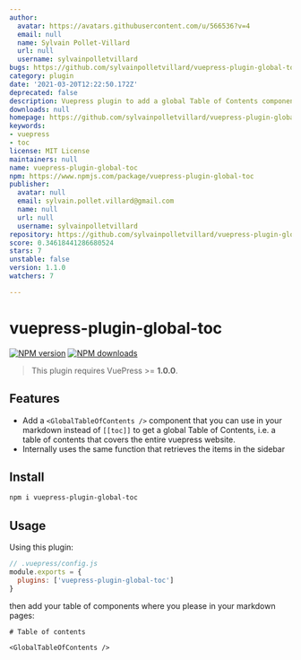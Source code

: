 ```yaml
---
author:
  avatar: https://avatars.githubusercontent.com/u/566536?v=4
  email: null
  name: Sylvain Pollet-Villard
  url: null
  username: sylvainpolletvillard
bugs: https://github.com/sylvainpolletvillard/vuepress-plugin-global-toc/issues
category: plugin
date: '2021-03-20T12:22:50.172Z'
deprecated: false
description: Vuepress plugin to add a global Table of Contents component
downloads: null
homepage: https://github.com/sylvainpolletvillard/vuepress-plugin-global-toc#readme
keywords:
- vuepress
- toc
license: MIT License
maintainers: null
name: vuepress-plugin-global-toc
npm: https://www.npmjs.com/package/vuepress-plugin-global-toc
publisher:
  avatar: null
  email: sylvain.pollet.villard@gmail.com
  name: null
  url: null
  username: sylvainpolletvillard
repository: https://github.com/sylvainpolletvillard/vuepress-plugin-global-toc
score: 0.34618441286680524
stars: 7
unstable: false
version: 1.1.0
watchers: 7

---
```


# vuepress-plugin-global-toc

[![NPM version](https://badgen.net/npm/v/vuepress-plugin-global-toc)](https://npmjs.com/package/vuepress-plugin-global-toc) [![NPM downloads](https://badgen.net/npm/dm/vuepress-plugin-global-toc)](https://npmjs.com/package/vuepress-plugin-global-toc)

> This plugin requires VuePress >= **1.0.0**.

## Features

- Add a `<GlobalTableOfContents />` component that you can use in your markdown instead of `[[toc]]` to get a global Table of Contents, i.e. a table of contents that covers the entire vuepress website.
- Internally uses the same function that retrieves the items in the sidebar

## Install

```bash
npm i vuepress-plugin-global-toc
```

## Usage

Using this plugin:

```javascript
// .vuepress/config.js
module.exports = {
  plugins: ['vuepress-plugin-global-toc']
}
```

then add your table of components where you please in your markdown pages:

```mdx
# Table of contents

<GlobalTableOfContents />
```